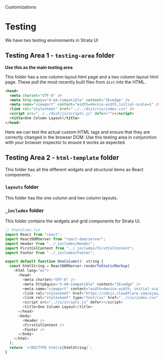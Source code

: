 <p class="section-text">Customizations</p>

# Testing

We have two testing environments in Strata UI

## Testing Area 1 - `testing-area` folder

**Use this as the main testing area**

This folder has a one column layout html page and a two column layout html page. These pull the most recently built files from `dist` into the HTML.

```html
<head>
  <meta charset="UTF-8" />
  <meta http-equiv="X-UA-Compatible" content="IE=edge" />
  <meta name="viewport" content="width=device-width,initial-scale=1" />
  <link rel="stylesheet" href="../../dist/css/index.css" />
  <script src="../../dist/js/scripts.js" defer=""></script>
  <title>One Column Layout</title>
</head>
```

Here we can test the actual custom HTML tags and ensure that they are correctly changed in the browser DOM. Use this testing area in conjunction with your browser inspector to ensure it works as expected.

## Testing Area 2 - `html-template` folder

This folder has all the different widgets and structural items as React components.

### `layouts` folder

This folder has the one column and two column layouts.

### `_includes` folder

This folder contains the widgets and grid components for Strata UI.

```js
// OneColumn.tsx
import React from "react";
import ReactDOMServer from "react-dom/server";
import Header from "../_includes/Header";
import FirstColContent from "../_includes/FirstColContent";
import Footer from "../_includes/Footer";

export default function OneColumn(): string {
  const htmlString = ReactDOMServer.renderToStaticMarkup(
    <html lang="en">
      <head>
        <meta charSet="UTF-8" />
        <meta httpEquiv="X-UA-Compatible" content="IE=edge" />
        <meta name="viewport" content="width=device-width, initial-scale=1.0" />
        <link rel="stylesheet" href="https://cdnjs.cloudflare.com/ajax/libs/font-awesome/6.5.2/css/all.min.css" />
        <link rel="stylesheet" type="text/css" href="../css/index.css" />
        <script src="../js/scripts.js" defer></script>
        <title>One Column Layout</title>
      </head>
      <body>
        <Header />
        <FirstColContent />
        <Footer />
      </body>
    </html>
  );
  return `<!DOCTYPE html>${htmlString}`;
}
```
